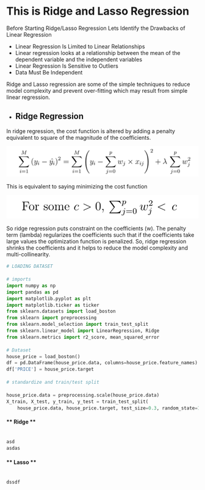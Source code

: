 # This is Ridge and Lasso Regression

Before Starting Ridge/Lasso Regression Lets Identify the Drawbacks of Linear Regression

- Linear Regression Is Limited to Linear Relationships
- Linear regression looks at a relationship between the mean of the dependent variable and the independent variables
- Linear Regression Is Sensitive to Outliers
- Data Must Be Independent 


 Ridge and Lasso regression are some of the simple techniques to reduce model complexity and prevent over-fitting which may result from simple linear regression.

- ## Ridge Regression
  
In ridge regression, the cost function is altered by adding a penalty equivalent to square of the magnitude of the coefficients.

![](../../../images/ridge_cost.png)

This is equivalent to saying minimizing the cost function 

![](../../../images/ridge_coeff.png)


So ridge regression puts constraint on the coefficients (w). The penalty term (lambda) regularizes the coefficients such that if the coefficients take large values the optimization function is penalized. So, ridge regression shrinks the coefficients and it helps to reduce the model complexity and multi-collinearity. 



```python
# LOADING DATASET

# imports
import numpy as np
import pandas as pd
import matplotlib.pyplot as plt
import matplotlib.ticker as ticker
from sklearn.datasets import load_boston
from sklearn import preprocessing
from sklearn.model_selection import train_test_split
from sklearn.linear_model import LinearRegression, Ridge
from sklearn.metrics import r2_score, mean_squared_error

# Dataset
house_price = load_boston()
df = pd.DataFrame(house_price.data, columns=house_price.feature_names)
df['PRICE'] = house_price.target

# standardize and train/test split

house_price.data = preprocessing.scale(house_price.data)
X_train, X_test, y_train, y_test = train_test_split(
    house_price.data, house_price.target, test_size=0.3, random_state=10)
```

<!-- tabs:start -->

#### ** Ridge **

```python

asd
asdas
```

#### ** Lasso **
```python

dssdf

```

<!-- tabs:end -->